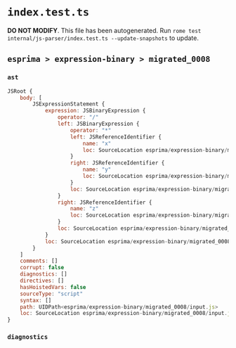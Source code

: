 # `index.test.ts`

**DO NOT MODIFY**. This file has been autogenerated. Run `rome test internal/js-parser/index.test.ts --update-snapshots` to update.

## `esprima > expression-binary > migrated_0008`

### `ast`

```javascript
JSRoot {
	body: [
		JSExpressionStatement {
			expression: JSBinaryExpression {
				operator: "/"
				left: JSBinaryExpression {
					operator: "*"
					left: JSReferenceIdentifier {
						name: "x"
						loc: SourceLocation esprima/expression-binary/migrated_0008/input.js 1:0-1:1 (x)
					}
					right: JSReferenceIdentifier {
						name: "y"
						loc: SourceLocation esprima/expression-binary/migrated_0008/input.js 1:4-1:5 (y)
					}
					loc: SourceLocation esprima/expression-binary/migrated_0008/input.js 1:0-1:5
				}
				right: JSReferenceIdentifier {
					name: "z"
					loc: SourceLocation esprima/expression-binary/migrated_0008/input.js 1:8-1:9 (z)
				}
				loc: SourceLocation esprima/expression-binary/migrated_0008/input.js 1:0-1:9
			}
			loc: SourceLocation esprima/expression-binary/migrated_0008/input.js 1:0-1:9
		}
	]
	comments: []
	corrupt: false
	diagnostics: []
	directives: []
	hasHoistedVars: false
	sourceType: "script"
	syntax: []
	path: UIDPath<esprima/expression-binary/migrated_0008/input.js>
	loc: SourceLocation esprima/expression-binary/migrated_0008/input.js 1:0-2:0
}
```

### `diagnostics`

```

```

